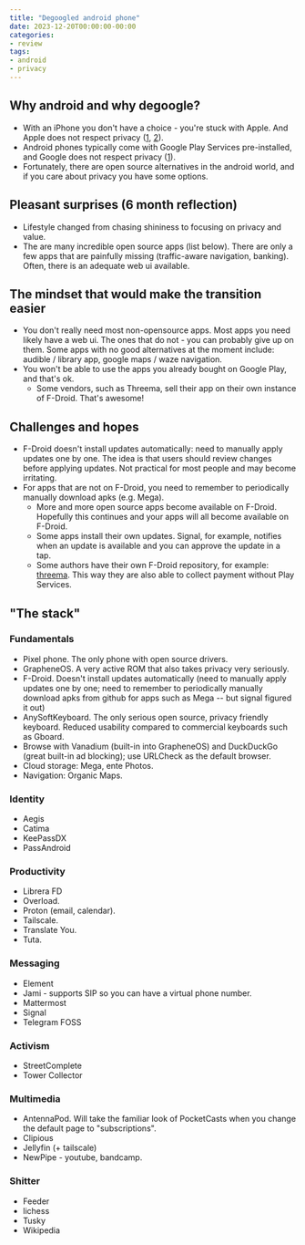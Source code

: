 ```yaml
---
title: "Degoogled android phone"
date: 2023-12-20T00:00:00-00:00
categories:
- review
tags:
- android
- privacy
---
```


## Why android and why degoogle?
- With an iPhone you don't have a choice - you're stuck with Apple. And Apple does not respect privacy ([1][GovPushNotif], [2][helloSystem]).
- Android phones typically come with Google Play Services pre-installed, and Google does not respect privacy ([1][GovPushNotif]).
- Fortunately, there are open source alternatives in the android world, and if you care about privacy you have some options.

<!--more-->

## Pleasant surprises (6 month reflection)
- Lifestyle changed from chasing shininess to focusing on privacy and value.
- The are many incredible open source apps (list below). There are only a few apps that are painfully missing (traffic-aware navigation, banking). Often, there is an adequate web ui available.


## The mindset that would make the transition easier
- You don't really need most non-opensource apps. Most apps you need likely have a web ui. The ones that do not - you can probably give up on them. Some apps with no good alternatives at the moment include: audible / library app, google maps / waze navigation.
- You won't be able to use the apps you already bought on Google Play, and that's ok.
	- Some vendors, such as Threema, sell their app on their own instance of F-Droid. That's awesome!


## Challenges and hopes
- F-Droid doesn't install updates automatically: need to manually apply updates one by one. The idea is that users should review changes before applying updates. Not practical for most people and may become irritating.
- For apps that are not on F-Droid, you need to remember to periodically manually download apks (e.g. Mega).
	- More and more open source apps become available on F-Droid. Hopefully this continues and your apps will all become available on F-Droid.
	- Some apps install their own updates. Signal, for example, notifies when an update is available and you can approve the update in a tap.
	- Some authors have their own F-Droid repository, for example: [threema](https://releases.threema.ch/fdroid/repo/). This way they are also able to collect payment without Play Services.

## "The stack"

### Fundamentals
- Pixel phone. The only phone with open source drivers.
- GrapheneOS. A very active ROM that also takes privacy very seriously.
- F-Droid. Doesn't install updates automatically (need to manually apply updates one by one; need to remember to periodically manually download apks from github for apps such as Mega -- but signal figured it out)
- AnySoftKeyboard. The only serious open source, privacy friendly keyboard. Reduced usability compared to commercial keyboards such as Gboard.
- Browse with Vanadium (built-in into GrapheneOS) and DuckDuckGo (great built-in ad blocking); use URLCheck as the default browser.
- Cloud storage: Mega, ente Photos.
- Navigation: Organic Maps.


### Identity
- Aegis
- Catima
- KeePassDX
- PassAndroid


### Productivity
- Librera FD
- Overload.
- Proton (email, calendar).
- Tailscale.
- Translate You.
- Tuta.


### Messaging
- Element
- Jami - supports SIP so you can have a virtual phone number.
- Mattermost
- Signal
- Telegram FOSS


### Activism
- StreetComplete
- Tower Collector


### Multimedia
- AntennaPod. Will take the familiar look of PocketCasts when you change the default page to "subscriptions".
- Clipious
- Jellyfin (+ tailscale)
- NewPipe - youtube, bandcamp.


### Shitter
- Feeder
- lichess
- Tusky
- Wikipedia


[GovPushNotif]: https://www.404media.co/us-government-warrant-monitoring-push-notifications-apple-google-yahoo/
[helloSystem]: https://github.com/helloSystem/hello

